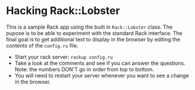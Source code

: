 # Hacking Rack::Lobster

This is a sample Rack app using the built in `Rack::Lobster` class. The pupose is to be able to
experiment with the standard Rack interface. The final goal is to get additional text to display
in the browser by editing the contents of the `config.ru` file.

* Start your rack server: `rackup config.ru`
* Take a look at the comments and see if you can answer the questions. Note: the numbers DON'T go in order from top to bottom.
* You will need to restart your server whenever you want to see a change in the browser.
